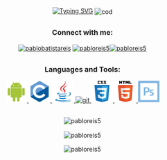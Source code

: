 <div align="center">
<a href="https://git.io/typing-svg"><img src="https://readme-typing-svg.herokuapp.com?font=Silkscreen&size=40&pause=1000&color=00CA6AFF&center=true&vCenter=true&width=950&lines=Welcome+:);My+name+is+Pablo+Batista.;I+study+Information+Systems+at+UFOP." alt="Typing SVG" /></a>
<img align="center" alt="cod" width="400" src="https://c.tenor.com/GfSX-u7VGM4AAAAM/coding.gif">
</div>



##

<h3 align="center">Connect with me:</h3>
<p align="center">
<a href="https://linkedin.com/in/pablobatistareis" target="blank"><img align="center" src="https://raw.githubusercontent.com/rahuldkjain/github-profile-readme-generator/master/src/images/icons/Social/linked-in-alt.svg" alt="pablobatistareis" height="40" width="50" /></a>
<a href="https://instagram.com/pabloreis5" target="blank"><img align="center" src="https://raw.githubusercontent.com/rahuldkjain/github-profile-readme-generator/master/src/images/icons/Social/instagram.svg" alt="pabloreis5" height="40" width="50" /></a><a href="https://github.com/pabloreis5" target="blank"><img align="center" src="https://raw.githubusercontent.com/rahuldkjain/github-profile-readme-generator/master/src/images/icons/Social/github.svg" alt="pabloreis5" height="40" width="50" /></a>
</p>

##

<h3 align="center">Languages and Tools:</h3>
<p align="center"> <a href="https://developer.android.com" target="_blank" rel="noreferrer"> <img src="https://github.com/devicons/devicon/blob/master/icons/android/android-plain.svg" alt="android" width="50" height="50"/> </a> <a href="https://www.cprogramming.com/" target="_blank" rel="noreferrer"> <img src="https://raw.githubusercontent.com/devicons/devicon/master/icons/c/c-original.svg" alt="c" width="50" height="50"/> </a> <a href="https://www.java.com" target="_blank" rel="noreferrer"> <img src="https://raw.githubusercontent.com/devicons/devicon/master/icons/java/java-original.svg" alt="java" width="50" height="50"/> </a> <a href="https://git-scm.com/" target="_blank" rel="noreferrer"> <img src="https://www.vectorlogo.zone/logos/git-scm/git-scm-icon.svg" alt="git" width="50" height="50"/> </a><a href="https://www.w3schools.com/css/" target="_blank" rel="noreferrer"> <img src="https://raw.githubusercontent.com/devicons/devicon/master/icons/css3/css3-original-wordmark.svg" alt="css3" width="50" height="50"/> </a>  <a href="https://www.w3.org/html/" target="_blank" rel="noreferrer"> <img src="https://raw.githubusercontent.com/devicons/devicon/master/icons/html5/html5-original-wordmark.svg" alt="html5" width="50" height="50"/> </a> <a href="https://www.photoshop.com/en" target="_blank" rel="noreferrer"> <img src="https://raw.githubusercontent.com/devicons/devicon/master/icons/photoshop/photoshop-line.svg" alt="photoshop" width="50" height="50"/> </a> </p>

##

<div align="center">
  <p><img align="center" src="https://github-readme-stats.vercel.app/api/top-langs?username=pabloreis5&show_icons=true&locale=en&layout=compact" alt="pabloreis5" /></p>

  <p><img align="center" src="https://github-readme-stats.vercel.app/api?username=pabloreis5&show_icons=true&locale=en" alt="pabloreis5" /></p>

  <p><img align="center" src="https://github-readme-streak-stats.herokuapp.com/?user=pabloreis5&" alt="pabloreis5" /></p>
</div>

